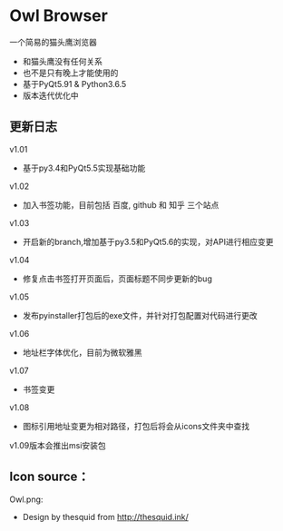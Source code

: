 # Owl Browser
一个简易的猫头鹰浏览器 

- 和猫头鹰没有任何关系
- 也不是只有晚上才能使用的
- 基于PyQt5.91 & Python3.6.5
- 版本迭代优化中
## 更新日志

v1.01 
- 基于py3.4和PyQt5.5实现基础功能

v1.02
- 加入书签功能，目前包括 百度, github 和 知乎 三个站点

v1.03
- 开启新的branch,增加基于py3.5和PyQt5.6的实现，对API进行相应变更

v1.04 
- 修复点击书签打开页面后，页面标题不同步更新的bug

v1.05
- 发布pyinstaller打包后的exe文件，并针对打包配置对代码进行更改

v1.06
- 地址栏字体优化，目前为微软雅黑

v1.07
- 书签变更

v1.08
- 图标引用地址变更为相对路径，打包后将会从icons文件夹中查找

v1.09版本会推出msi安装包

## Icon source：
Owl.png:
- Design by thesquid from http://thesquid.ink/ 
